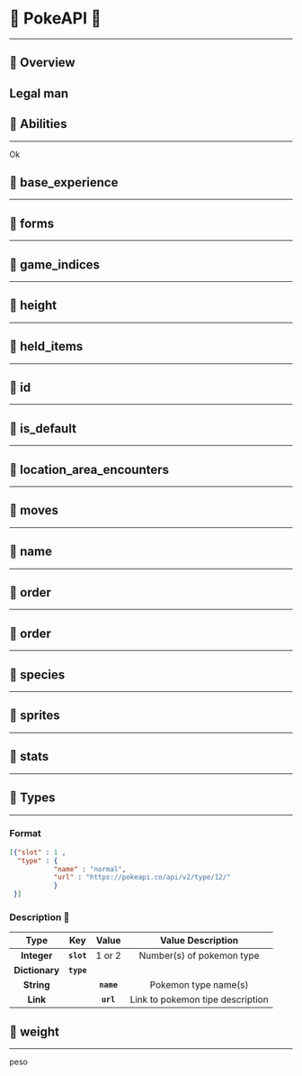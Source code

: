 # :cherries: PokeAPI :cherries:

--- 


## :cherries: Overview 
Legal man
---


## :cherries: Abilities 

---
Ok

## :cherries: base_experience 

---




## :cherries: forms 

---



## :cherries: game_indices 

---




## :cherries: height 

---




## :cherries: held_items 

---


## :cherries: id 

---




## :cherries: is_default 

---




## :cherries: location_area_encounters 

---




## :cherries: moves 

---




## :cherries: name 

---



## :cherries: order 

---



## :cherries: order 

---


## :cherries: species 

---


## :cherries: sprites 

---


## :cherries: stats 

---

## :cherries: Types 

---

### Format

```json
[{"slot" : 1 ,
  "type" : { 
           "name" : "normal",
           "url" : "https://pokeapi.co/api/v2/type/12/"
           }
 }]
```

### Description 🛫

| Type   | Key  | Value | Value Description| 
|:---:|:---:|:---:|:---:|
| **Integer**  |  **```slot```** | 1 or 2  | Number(s) of pokemon type|
| **Dictionary**  |  **```type```** | |
| **String**  |   | **```name```**  |Pokemon type name(s)|
| **Link**  |   | **```url```**  | Link to pokemon tipe description|






## :cherries: weight 

---

peso

